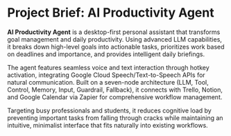 # Project Brief: AI Productivity Agent

**AI Productivity Agent** is a desktop-first personal assistant that transforms goal management and daily productivity. Using advanced LLM capabilities, it breaks down high-level goals into actionable tasks, prioritizes work based on deadlines and importance, and provides intelligent daily briefings. 

The agent features seamless voice and text interaction through hotkey activation, integrating Google Cloud Speech/Text-to-Speech APIs for natural communication. Built on a seven-node architecture (LLM, Tool, Control, Memory, Input, Guardrail, Fallback), it connects with Trello, Notion, and Google Calendar via Zapier for comprehensive workflow management.

Targeting busy professionals and students, it reduces cognitive load by preventing important tasks from falling through cracks while maintaining an intuitive, minimalist interface that fits naturally into existing workflows. 